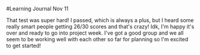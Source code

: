 #Learning Journal Nov 11

That test was super hard! I passed, which is always a plus, but I heard some really smart people getting 26/30 scores and that's crazy! Idk, I'm happy it's over and ready to go into project week.  I've got a good group and we all seem to be working well with each other so far for planning so I'm excited to get started!
